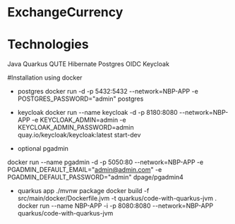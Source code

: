 # ExchangeCurrency

# Technologies
Java
Quarkus
QUTE
Hibernate
Postgres
OIDC
Keycloak

#Installation using docker

- postgres
docker run -d -p 5432:5432 --network=NBP-APP -e POSTGRES_PASSWORD="admin" postgres

- keycloak
docker run --name keycloak -d -p 8180:8080 --network=NBP-APP
-e KEYCLOAK_ADMIN=admin
-e KEYCLOAK_ADMIN_PASSWORD=admin quay.io/keycloak/keycloak:latest start-dev

- optional pgadmin

docker run --name pgadmin -d -p 5050:80 --network=NBP-APP
-e PGADMIN_DEFAULT_EMAIL="admin@admin.com"
-e PGADMIN_DEFAULT_PASSWORD="admin"  dpage/pgadmin4

- quarkus app
./mvnw package
docker build -f src/main/docker/Dockerfile.jvm -t quarkus/code-with-quarkus-jvm .
docker run --name NBP-APP -i -p 8080:8080 --network=NBP-APP quarkus/code-with-quarkus-jvm
